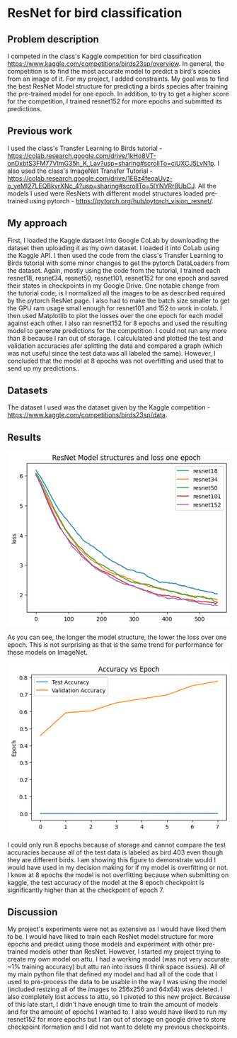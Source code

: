 # ResNet for bird classification

## Problem description
I competed in the class's Kaggle competition for bird classification https://www.kaggle.com/competitions/birds23sp/overview. In general, the competition is to find the most accurate model to predict a bird's species from an image of it. For my project, I added constraints. My goal was to find the best ResNet Model structure for predicting a birds species after training the pre-trained model for one epoch. In addition, to try to get a higher score for the competition, I trained resnet152 for more epochs and submitted its predictions. 

## Previous work
I used the class's Transfer Learning to Birds tutorial - https://colab.research.google.com/drive/1kHo8VT-onDxbtS3FM77VImG35h_K_Lav?usp=sharing#scrollTo=ciUXCJ5LvN1p.
I also used the class's ImageNet Transfer Tutorial - https://colab.research.google.com/drive/1EBz4feoaUvz-o_yeMI27LEQBkvrXNc_4?usp=sharing#scrollTo=5lYNVRr8UbCJ.
All the models I used were ResNets with different model structures loaded pre-trained using pytorch - https://pytorch.org/hub/pytorch_vision_resnet/.

## My approach
First, I loaded the Kaggle dataset into Google CoLab by downloading the dataset then uploading it as my own dataset. I loaded it into CoLab using the Kaggle API. I then used the code from the class's Transfer Learning to Birds tutorial with some minor changes to get the pytorch DataLoaders from the dataset. Again, mostly using the code from the tutorial, I trained each resnet18, resnet34, resnet50, resnet101, resnet152 for one epoch and saved their states in checkpoints in my Google Drive. One notable change from the tutorial code, is I normalized all the images to be as described required by the pytorch ResNet page. I also had to make the batch size smaller to get the GPU ram usage small enough for resnet101 and 152 to work in colab. I then used Matplotlib to plot the losses over the one epoch for each model against each other. I also ran resnet152 for 8 epochs and  used the resulting model to generate predictions for the competition. I could not run any more than 8 because I ran out of storage. I calcululated and plotted the test and validation accuracies afer splitting the data and compared a graph (which was not useful since the test data was all labeled the same). However, I concluded that the model at 8 epochs was not overfitting and used that to send up my predictions..

## Datasets
The dataset I used was the dataset given by the Kaggle competition - https://www.kaggle.com/competitions/birds23sp/data.

## Results
![resnetresults.png](resnetresults.png)

As you can see, the longer the model structure, the lower the loss over one epoch. This is not surprising as that is the same trend for performance for these models on ImageNet. 

![test_validation.png](test_validation.png)

I could only run 8 epochs because of storage and cannot compare the test accuracies because all of the test data is labeled as bird 403 even though they are different birds. I am showing this figure to demonstrate would I would have used in my decision making for if my model is overfitting or not. I know at 8 epochs the model is not overfitting because when submitting on kaggle, the test accuracy of the model at the 8 epoch checkpoint is significantly higher than at the checkpoint of epoch 7.

## Discussion


My project's experiments were not as extensive as I would have liked them to be. I would have liked to train each ResNet model structure for more epochs and predict using those models and experiment with other pre-trained models other than ResNet. However, I started my project trying to create my own model on attu. I had a working model (was not very accurate ~1% training accuracy) but attu ran into issues (I think space issues). All of my main python file that defined my model and had all of the code that I used to pre-process the data to be usable in the way I was using the model (included resizing all of the images to 256x256 and 64x64) was deleted. I also completely lost access to attu, so I pivoted to this new project. Because of this late start, I didn't have enough time to train the amount of models and for the amount of epochs I wanted to. I also would have liked to run my resnet152 for more epochs but I ran out of storage on google drive to store checkpoint iformation and I did not want to delete my previous checkpoints.
